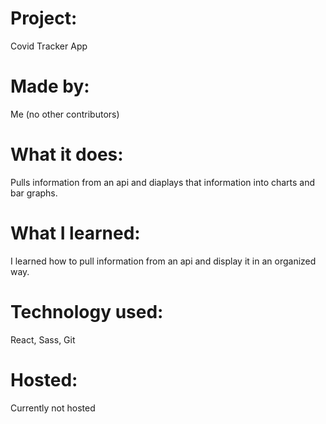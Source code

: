 # Project:
Covid Tracker App
# Made by:
Me (no other contributors)

# What it does:
Pulls information from an api and diaplays that information into charts and bar graphs.
# What I learned:
I learned how to pull information from an api and display it in an organized way.
# Technology used:
React, Sass, Git
# Hosted:
Currently not hosted

